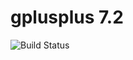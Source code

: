 # gplusplus 7.2

![Build Status](https://travis-ci.org/cyber-dojo-languages/gplusplus-7.2.svg?branch=master)
